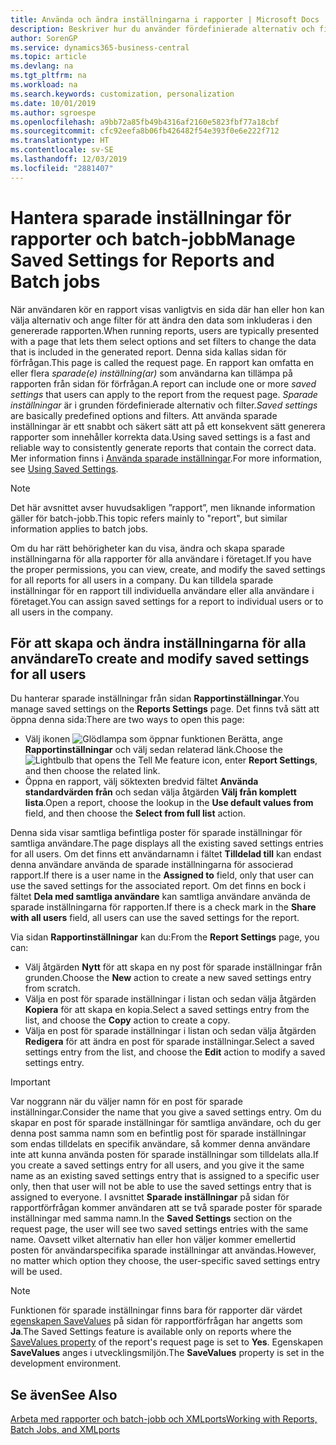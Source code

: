 ```yaml
---
title: Använda och ändra inställningarna i rapporter | Microsoft Docs
description: Beskriver hur du använder fördefinierade alternativ och filter för att anpassa en rapport och för att generera korrekta data.
author: SorenGP
ms.service: dynamics365-business-central
ms.topic: article
ms.devlang: na
ms.tgt_pltfrm: na
ms.workload: na
ms.search.keywords: customization, personalization
ms.date: 10/01/2019
ms.author: sgroespe
ms.openlocfilehash: a9bb72a85fb49b4316af2160e5823fbf77a18cbf
ms.sourcegitcommit: cfc92eefa8b06fb426482f54e393f0e6e222f712
ms.translationtype: HT
ms.contentlocale: sv-SE
ms.lasthandoff: 12/03/2019
ms.locfileid: "2881407"
---
```

# <a name="manage-saved-settings-for-reports-and-batch-jobs"></a><span data-ttu-id="16a99-103">Hantera sparade inställningar för rapporter och batch-jobb</span><span class="sxs-lookup"><span data-stu-id="16a99-103">Manage Saved Settings for Reports and Batch jobs</span></span>
<span data-ttu-id="16a99-104">När användaren kör en rapport visas vanligtvis en sida där han eller hon kan välja alternativ och ange filter för att ändra den data som inkluderas i den genererade rapporten.</span><span class="sxs-lookup"><span data-stu-id="16a99-104">When running reports, users are typically presented with a page that lets them select options and set filters to change the data that is included in the generated report.</span></span> <span data-ttu-id="16a99-105">Denna sida kallas sidan för förfrågan.</span><span class="sxs-lookup"><span data-stu-id="16a99-105">This page is called the request page.</span></span> <span data-ttu-id="16a99-106">En rapport kan omfatta en eller flera *sparade(e) inställning(ar)* som användarna kan tillämpa på rapporten från sidan för förfrågan.</span><span class="sxs-lookup"><span data-stu-id="16a99-106">A report can include one or more *saved settings* that users can apply to the report from the request page.</span></span> <span data-ttu-id="16a99-107">*Sparade inställningar* är i grunden fördefinierade alternativ och filter.</span><span class="sxs-lookup"><span data-stu-id="16a99-107">*Saved settings* are basically predefined options and filters.</span></span> <span data-ttu-id="16a99-108">Att använda sparade inställningar är ett snabbt och säkert sätt att på ett konsekvent sätt generera rapporter som innehåller korrekta data.</span><span class="sxs-lookup"><span data-stu-id="16a99-108">Using saved settings is a fast and reliable way to consistently generate reports that contain the correct data.</span></span> <span data-ttu-id="16a99-109">Mer information finns i [Använda sparade inställningar](ui-work-report.md#SavedSettings).</span><span class="sxs-lookup"><span data-stu-id="16a99-109">For more information, see [Using Saved Settings](ui-work-report.md#SavedSettings).</span></span>

> [!NOTE]
> <span data-ttu-id="16a99-110">Det här avsnittet avser huvudsakligen ”rapport”, men liknande information gäller för batch-jobb.</span><span class="sxs-lookup"><span data-stu-id="16a99-110">This topic refers mainly to "report", but similar information applies to batch jobs.</span></span>

<span data-ttu-id="16a99-111">Om du har rätt behörigheter kan du visa, ändra och skapa sparade inställningarna för alla rapporter för alla användare i företaget.</span><span class="sxs-lookup"><span data-stu-id="16a99-111">If you have the proper permissions, you can view, create, and modify the saved settings for all reports for all users in a company.</span></span> <span data-ttu-id="16a99-112">Du kan tilldela sparade inställningar för en rapport till individuella användare eller alla användare i företaget.</span><span class="sxs-lookup"><span data-stu-id="16a99-112">You can assign saved settings for a report to individual users or to all users in the company.</span></span>

<!--
## Apply saved settings to a report
1. Open the report.

   The request page appears.    
2. In the **Saved Settings** section of the page, set the **Name** field  to the saved settings that you want to use.

   The **Saved Settings** section only appears if the report has been run before or if there are existing saved settings entries. The saved settings entry called **Last used options and filters** is always available. These settings are the option and filter values that were used the last time you ran the report.

-->

## <a name="to-create-and-modify-saved-settings-for-all-users"></a><span data-ttu-id="16a99-113">För att skapa och ändra inställningarna för alla användare</span><span class="sxs-lookup"><span data-stu-id="16a99-113">To create and modify saved settings for all users</span></span>
<span data-ttu-id="16a99-114">Du hanterar sparade inställningar från sidan **Rapportinställningar**.</span><span class="sxs-lookup"><span data-stu-id="16a99-114">You manage saved settings on the **Reports Settings** page.</span></span> <span data-ttu-id="16a99-115">Det finns två sätt att öppna denna sida:</span><span class="sxs-lookup"><span data-stu-id="16a99-115">There are two ways to open this page:</span></span>
-   <span data-ttu-id="16a99-116">Välj ikonen ![Glödlampa som öppnar funktionen Berätta](media/ui-search/search_small.png "Berätta vad du vill göra"), ange **Rapportinställningar** och välj sedan relaterad länk.</span><span class="sxs-lookup"><span data-stu-id="16a99-116">Choose the ![Lightbulb that opens the Tell Me feature](media/ui-search/search_small.png "Tell me what you want to do") icon, enter **Report Settings**, and then choose the related link.</span></span>
-   <span data-ttu-id="16a99-117">Öppna en rapport, välj söktexten bredvid fältet **Använda standardvärden från** och sedan välja åtgärden **Välj från komplett lista**.</span><span class="sxs-lookup"><span data-stu-id="16a99-117">Open a report, choose the lookup in the **Use default values from** field, and then choose the **Select from full list** action.</span></span>

<span data-ttu-id="16a99-118">Denna sida visar samtliga befintliga poster för sparade inställningar för samtliga användare.</span><span class="sxs-lookup"><span data-stu-id="16a99-118">The page displays all the existing saved settings entries for all users.</span></span> <span data-ttu-id="16a99-119">Om det finns ett användarnamn i fältet **Tilldelad till** kan endast denna användare använda de sparade inställningarna för associerad rapport.</span><span class="sxs-lookup"><span data-stu-id="16a99-119">If there is a user name in the **Assigned to** field, only that user can use the saved settings for the associated report.</span></span> <span data-ttu-id="16a99-120">Om det finns en bock i fältet **Dela med samtliga användare** kan samtliga användare använda de sparade inställningarna för rapporten.</span><span class="sxs-lookup"><span data-stu-id="16a99-120">If there is a check mark in the **Share with all users** field, all users can use the saved settings for the report.</span></span>

<span data-ttu-id="16a99-121">Via sidan **Rapportinställningar** kan du:</span><span class="sxs-lookup"><span data-stu-id="16a99-121">From the **Report Settings** page, you can:</span></span>
-   <span data-ttu-id="16a99-122">Välj åtgärden **Nytt** för att skapa en ny post för sparade inställningar från grunden.</span><span class="sxs-lookup"><span data-stu-id="16a99-122">Choose the **New** action to create a new saved settings entry from scratch.</span></span>
-   <span data-ttu-id="16a99-123">Välja en post för sparade inställningar i listan och sedan välja åtgärden **Kopiera** för att skapa en kopia.</span><span class="sxs-lookup"><span data-stu-id="16a99-123">Select a saved settings entry from the list, and choose the **Copy** action to create a copy.</span></span>
-   <span data-ttu-id="16a99-124">Välja en post för sparade inställningar i listan och sedan välja åtgärden **Redigera** för att ändra en post för sparade inställningar.</span><span class="sxs-lookup"><span data-stu-id="16a99-124">Select a saved settings entry from the list, and choose the **Edit** action to modify a saved settings entry.</span></span>

> [!Important]
> <span data-ttu-id="16a99-125">Var noggrann när du väljer namn för en post för sparade inställningar.</span><span class="sxs-lookup"><span data-stu-id="16a99-125">Consider the name that you give a saved settings entry.</span></span> <span data-ttu-id="16a99-126">Om du skapar en post för sparade inställningar för samtliga användare, och du ger denna post samma namn som en befintlig post för sparade inställningar som endas tilldelats en specifik användare, så kommer denna användare inte att kunna använda posten för sparade inställningar som tilldelats alla.</span><span class="sxs-lookup"><span data-stu-id="16a99-126">If you create a saved settings entry for all users, and you give it the same name as an existing saved settings entry that is assigned to a specific user only, then that user will not be able to use the saved settings entry that is assigned to everyone.</span></span>  <span data-ttu-id="16a99-127">I avsnittet **Sparade inställningar** på sidan för rapportförfrågan kommer användaren att se två sparade poster för sparade inställningar med samma namn.</span><span class="sxs-lookup"><span data-stu-id="16a99-127">In the **Saved Settings** section on the request page, the user will see two saved settings entries with the same name.</span></span> <span data-ttu-id="16a99-128">Oavsett vilket alternativ han eller hon väljer kommer emellertid posten för användarspecifika sparade inställningar att användas.</span><span class="sxs-lookup"><span data-stu-id="16a99-128">However, no matter which option they choose, the user-specific saved settings entry will be used.</span></span>

> [!NOTE]
> <span data-ttu-id="16a99-129">Funktionen för sparade inställningar finns bara för rapporter där värdet [egenskapen SaveValues](/dynamics365/business-central/dev-itpro/developer/properties/devenv-savevalues-property)  på sidan för rapportförfrågan har angetts som **Ja**.</span><span class="sxs-lookup"><span data-stu-id="16a99-129">The Saved Settings feature is available only on reports where the [SaveValues property](/dynamics365/business-central/dev-itpro/developer/properties/devenv-savevalues-property) of the report's request page is set to **Yes**.</span></span> <span data-ttu-id="16a99-130">Egenskapen **SaveValues** anges i utvecklingsmiljön.</span><span class="sxs-lookup"><span data-stu-id="16a99-130">The **SaveValues** property is set in the development environment.</span></span>  

## <a name="see-also"></a><span data-ttu-id="16a99-131">Se även</span><span class="sxs-lookup"><span data-stu-id="16a99-131">See Also</span></span>
[<span data-ttu-id="16a99-132">Arbeta med rapporter och batch-jobb och XMLports</span><span class="sxs-lookup"><span data-stu-id="16a99-132">Working with Reports, Batch Jobs, and XMLports</span></span>](ui-work-report.md)  
